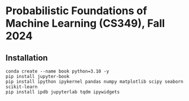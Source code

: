 
# Probabilistic Foundations of Machine Learning (CS349), Fall 2024

## Installation

```
conda create --name book python=3.10 -y
pip install jupyter-book 
pip install ipython ipykernel pandas numpy matplotlib scipy seaborn scikit-learn
pip install ipdb jupyterlab tqdm ipywidgets
```

